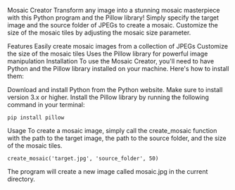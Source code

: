 Mosaic Creator
Transform any image into a stunning mosaic masterpiece with this Python program and the Pillow library! Simply specify the target image and the source folder of JPEGs to create a mosaic. Customize the size of the mosaic tiles by adjusting the mosaic size parameter.

Features
Easily create mosaic images from a collection of JPEGs
Customize the size of the mosaic tiles
Uses the Pillow library for powerful image manipulation
Installation
To use the Mosaic Creator, you'll need to have Python and the Pillow library installed on your machine. Here's how to install them:

Download and install Python from the Python website. Make sure to install version 3.x or higher.
Install the Pillow library by running the following command in your terminal:

~~~
pip install pillow

~~~

Usage
To create a mosaic image, simply call the create_mosaic function with the path to the target image, the path to the source folder, and the size of the mosaic tiles.
~~~
create_mosaic('target.jpg', 'source_folder', 50)
~~~
The program will create a new image called mosaic.jpg in the current directory.


